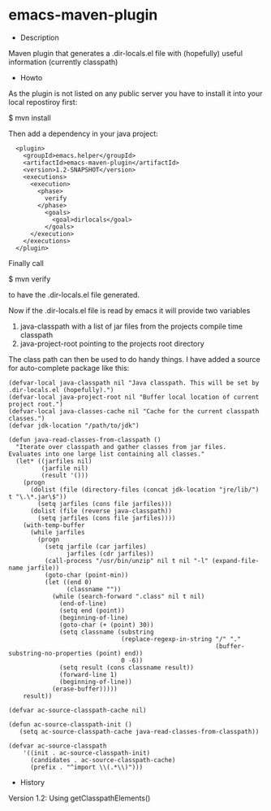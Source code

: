 # emacs-maven-plugin

* Description

Maven plugin that generates a .dir-locals.el file with (hopefully) useful information (currently classpath)

* Howto

As the plugin is not listed on any public server you have to install it into your local
repostiroy first:

$ mvn install

Then add a dependency in your java project:

      <plugin>
        <groupId>emacs.helper</groupId>
        <artifactId>emacs-maven-plugin</artifactId>
        <version>1.2-SNAPSHOT</version>
        <executions>
          <execution>
            <phase>
              verify
            </phase>
              <goals>
                <goal>dirlocals</goal>
              </goals>
          </execution>
        </executions>
      </plugin>

Finally call

$ mvn verify

to have the .dir-locals.el file generated.

Now if the .dir-locals.el file is read by emacs it will provide two variables

1. java-classpath with a list of jar files from the projects compile time classpath
2. java-project-root pointing to the projects root directory

The class path can then be used to do handy things. I have added a source for auto-complete package like this:

    (defvar-local java-classpath nil "Java classpath. This will be set by .dir-locals.el (hopefully).")
    (defvar-local java-project-root nil "Buffer local location of current project root.")
    (defvar-local java-classes-cache nil "Cache for the current classpath classes.")
    (defvar jdk-location "/path/to/jdk")

    (defun java-read-classes-from-classpath ()
      "Iterate over classpath and gather classes from jar files.
    Evaluates into one large list containing all classes."
      (let* ((jarfiles nil)
             (jarfile nil)
             (result '()))
        (progn
          (dolist (file (directory-files (concat jdk-location "jre/lib/") t "\.\*.jar\$"))
            (setq jarfiles (cons file jarfiles)))
          (dolist (file (reverse java-classpath))
            (setq jarfiles (cons file jarfiles))))
        (with-temp-buffer
          (while jarfiles
            (progn
              (setq jarfile (car jarfiles)
                    jarfiles (cdr jarfiles))
              (call-process "/usr/bin/unzip" nil t nil "-l" (expand-file-name jarfile))
              (goto-char (point-min))
              (let ((end 0)
                    (classname ""))
                (while (search-forward ".class" nil t nil)
                  (end-of-line)
                  (setq end (point))
                  (beginning-of-line)
                  (goto-char (+ (point) 30))
                  (setq classname (substring 
                                   (replace-regexp-in-string "/" "."
                                                             (buffer-substring-no-properties (point) end))
                                   0 -6))
                  (setq result (cons classname result))
                  (forward-line 1)
                  (beginning-of-line))
                (erase-buffer)))))
        result))

    (defvar ac-source-classpath-cache nil)

    (defun ac-source-classpath-init ()
       (setq ac-source-classpath-cache java-read-classes-from-classpath))

    (defvar ac-source-classpath
        '((init . ac-source-classpath-init)
          (candidates . ac-source-classpath-cache)
          (prefix . "^import \\(.*\\)")))

* History

Version 1.2: Using getClasspathElements()

